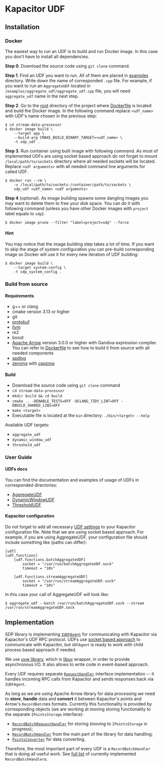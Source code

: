 # Kapacitor UDF

## Installation

### Docker

The easiest way to run an UDF is to build and run Docker image. In this case 
you don't have to install all dependencies.

**Step 0**. Download the source code using `git clone` command.

**Step 1**. Find an UDF you want to run. All of them are placed in 
[examples](../../examples) directory. Write down the name of corresponded 
`.cpp` file. For example, if you want to run an `AggregateUDF` located in 
`/examples/aggregate_udf/aggregate_udf.cpp` file, you will need 
`aggregate_udf` name in the next step.

**Step 2**. Go to the [root](../..) directory of the project where 
[Dockerfile](../../Dockerfile) is located and build the Docker image. In the 
following command replace `<udf_name>` with UDF's name chosen in the previous 
step:

```terminal
$ cd stream-data-processor
$ docker image build \
    --target app \
    --build-arg CMAKE_BUILD_BINARY_TARGET=<udf_name> \
    -t sdp_udf .
```

**Step 3**. Run container using built image with following command. As most 
of implemented UDFs are using socket based approach do not forget to mount 
`/local/path/to/sockets` directory where all needed sockets will be located. 
Replace `<udf arguments>` with all needed command line arguments for called 
UDF.

```terminal
$ docker run --rm \
    -v /local/path/to/sockets:/container/path/to/sockets \
    sdp_udf <udf_name> <udf arguments>
```

**Step 4** (optional). As image building spawns some dangling images 
you may want to delete them to free your disk space. You can do it with 
following command (unless you have other Docker images with `project` label 
equals to `sdp`):

```terminal
$ docker image prune --filter "label=project=sdp" --force
```

#### Hint

You may notice that the image building step takes a lot of time. If you want 
to skip the stage of system configuration you can pre-build corresponding 
image so Docker will use it for every new iteration of UDF building:

```terminal
$ docker image build \
    --target system-config \
    -t sdp_system_config .
```

### Build from source

#### Requirements

* g++ or clang
* cmake version 3.13 or higher
* git
* [protobuf](https://developers.google.com/protocol-buffers)
* [llvm](https://llvm.org)
* re2
* boost
* [Apache Arrow](https://arrow.apache.org/install/) version 3.0.0 or higher 
  with Gandiva expression compiler. You can refer to 
  [Dockerfile](../../Dockerfile) to see how to build it from source with all 
  needed components
* [spdlog](https://github.com/gabime/spdlog)
* [zeromq](https://zeromq.org) with [cppzmq](https://github.com/zeromq/cppzmq)

#### Build

* Download the source code using `git clone` command
* `cd stream-data-processor`
* `mkdir build && cd build`
* `cmake .. -DENABLE_TESTS=OFF -DCLANG_TIDY_LINT=OFF -DBUILD_SHARED_LIBS=OFF`
* `make <target>`
* Executable file is located at the `bin` directory: `./bin/<target> --help`

Available UDF targets:

* `aggregate_udf`
* `dynamic_window_udf`
* `threshold_udf`

### User Guide

#### UDFs docs

You can find the documentation and examples of usage of UDFs in corresponded 
directories:

* [AggregateUDF](../../examples/aggregate_udf)
* [DynamicWindowUDF](../../examples/dynamic_window_udf)
* [ThresholdUDF](../../examples/threshold_udf)

#### Kapacitor configuration

Do not forget to add all necessary 
[UDF settings](https://docs.influxdata.com/kapacitor/v1.5/guides/socket_udf/#configure-kapacitor-to-talk-to-the-udf) 
to your Kapacitor configuration file. Note that we are using socket based 
approach. For example, if you are using AggregateUDF, your configuration 
file should include something like (paths can differ):

```
[udf]
[udf.functions]
    [udf.functions.batchAggregateUDF]
        socket = "/var/run/batchAggregateUDF.sock"
        timeout = "10s"

    [udf.functions.streamAggregateUDF]
        socket = "/var/run/streamAggregateUDF.sock"
        timeout = "10s"
```

In this case your call of AggregateUDF will look like:

```terminal
$ aggregate_udf --batch /var/run/batchAggregateUDF.sock --stream /var/run/streamAggregateUDF.sock
```

## Implementation

SDP library is implementing [`IUDFAgent`](udf_agent.h) for communicating with 
Kapacitor via Kapacitor's UDF RPC protocol. UDFs use 
[socket based approach](https://github.com/influxdata/kapacitor/tree/master/udf/agent#child-process-vs-socket) 
to communicate with Kapacitor, but `UDFAgent` is ready to work with child 
process based approach if needed.

We use [uvw library](https://uvw.docsforge.com), which is 
[libuv](https://github.com/libuv/libuv) wrapper, in order to provide 
asynchronous I/O. It also allows to write code in event-based approach.

Every UDF requires separate 
[`RequestHandler`](request_handlers/request_handler.h) 
interface implementation -- it handles incoming RPC calls from Kapacitor and 
sends responses back via `IUDFAgent`.

As long as we are using Apache Arrow library for data processing we need to 
**store**, **handle** data and **convert** it between Kapacitor's points and 
Arrow's `RecordBatch`es formats. Currently this functionality is provided by 
corresponding objects (we are working at moving storing functionality to 
the separate `IPointsStorage` interface):

* [`RecordBatchRequestHandler`](request_handlers/record_batch_request_handler.h)
  for storing (moving to `IPointsStorage` in progress);
* [`RecordBatchHandler`](../record_batch_handlers) from the main part of 
  the library for data handling;
* [`PointsConverter`](utils/points_converter.h) for data converting.

Therefore, the most important part of every UDF is a 
`RecordBatchHandler` that is doing all useful work. See 
[full list](../../README.md#RecordBatchHandler) of currently implemented 
`RecordBatchHandler`s.
